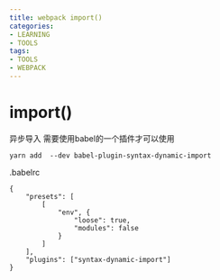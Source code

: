 ```yaml
---
title: webpack import()
categories: 
- LEARNING
- TOOLS
tags:
- TOOLS
- WEBPACK
---
```



# import()
异步导入
需要使用babel的一个插件才可以使用
```
yarn add  --dev babel-plugin-syntax-dynamic-import

```
.babelrc
```
{
    "presets": [
        [
            "env", {
                "loose": true,
                "modules": false
            }
        ]
    ],
    "plugins": ["syntax-dynamic-import"]
}


```
